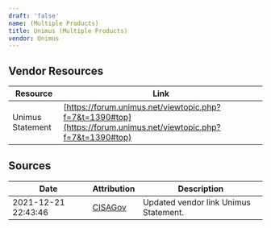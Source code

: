 ```yaml
---
draft: 'false'
name: (Multiple Products)
title: Unimus (Multiple Products)
vendor: Unimus
---
```


## Vendor Resources
| Resource | Link |
| --- | --- |
| Unimus Statement | [https://forum.unimus.net/viewtopic.php?f=7&t=1390#top](https://forum.unimus.net/viewtopic.php?f=7&t=1390#top) |



## Sources
| Date | Attribution | Description |
| --- | --- | --- |
| 2021-12-21 22:43:46 | [CISAGov](https://raw.githubusercontent.com/cisagov/log4j-affected-db/develop/README.md) | Updated vendor link Unimus Statement.  |
